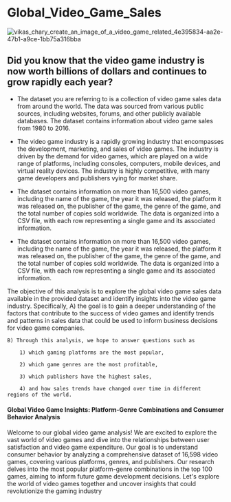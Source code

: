 # Global_Video_Game_Sales
![vikas_chary_create_an_image_of_a_video_game_related_4e395834-aa2e-47b1-a9ce-1bb75a316bba](https://user-images.githubusercontent.com/68773015/222927093-ca8905a6-8fe2-4378-b7a9-18f3edad5005.png)

## Did you know that the video game industry is now worth billions of dollars and continues to grow rapidly each year?
* The dataset you are referring to is a collection of video game sales data from around the world. The data was sourced from various public sources, including websites, forums, and other publicly available databases. The dataset contains information about video game sales from 1980 to 2016.
  
* The video game industry is a rapidly growing industry that encompasses the development, marketing, and sales of video games. The industry is driven by the demand for video games, which are played on a wide range of platforms, including consoles, computers, mobile devices, and virtual reality devices. The industry is highly competitive, with many game developers and publishers vying for market share.
  
* The dataset contains information on more than 16,500 video games, including the name of the game, the year it was released, the platform it was released on, the publisher of the game, the genre of the game, and the total number of copies sold worldwide. The data is organized into a CSV file, with each row representing a single game and its associated information.

* The dataset contains information on more than 16,500 video games, including the name of the game, the year it was released, the platform it was released on, the publisher of the game, the genre of the game, and the total number of copies sold worldwide. The data is organized into a CSV file, with each row representing a single game and its associated information.


The objective of this analysis is to explore the global video game sales data available in the provided dataset and identify insights into the video game industry. Specifically, 
    A) the goal is to gain a deeper understanding of the factors that contribute to the success of video games and identify trends and patterns in sales data that could be used to inform business decisions for video game companies. 
    
    B) Through this analysis, we hope to answer questions such as 
    
        1) which gaming platforms are the most popular, 
        
        2) which game genres are the most profitable,
        
        3) which publishers have the highest sales,
        
        4) and how sales trends have changed over time in different regions of the world.





#### Global Video Game Insights: Platform-Genre Combinations and Consumer Behavior Analysis


Welcome to our global video game analysis! We are excited to explore the vast world of video games and dive into the relationships between user satisfaction and video game expenditure. Our goal is to understand consumer behavior by analyzing a comprehensive dataset of 16,598 video games, covering various platforms, genres, and publishers. Our research delves into the most popular platform-genre combinations in the top 100 games, aiming to inform future game development decisions. Let's explore the world of video games together and uncover insights that could revolutionize the gaming industry

